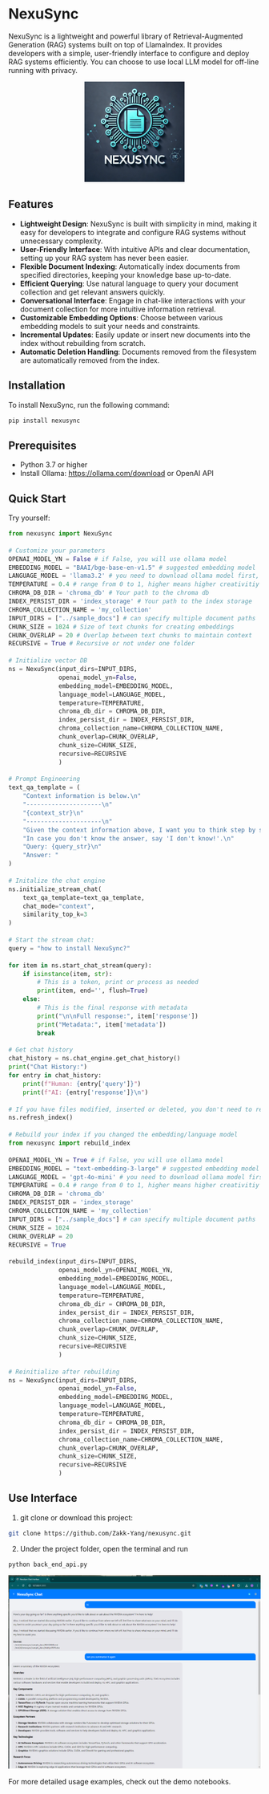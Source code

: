 # NexuSync

NexuSync is a lightweight and powerful library of Retrieval-Augmented Generation (RAG) systems built on top of LlamaIndex. It provides developers with a simple, user-friendly interface to configure and deploy RAG systems efficiently. You can choose to use local LLM model for off-line running with privacy.

<p align="center">
  <img src="https://raw.githubusercontent.com/Zakk-Yang/nexusync/main/assets/nexusync_logo.png" alt="NexuSync Logo" width="200"/>
</p>

## Features

- **Lightweight Design**: NexuSync is built with simplicity in mind, making it easy for developers to integrate and configure RAG systems without unnecessary complexity.
- **User-Friendly Interface**: With intuitive APIs and clear documentation, setting up your RAG system has never been easier.
- **Flexible Document Indexing**: Automatically index documents from specified directories, keeping your knowledge base up-to-date.
- **Efficient Querying**: Use natural language to query your document collection and get relevant answers quickly.
- **Conversational Interface**: Engage in chat-like interactions with your document collection for more intuitive information retrieval.
- **Customizable Embedding Options**: Choose between various embedding models to suit your needs and constraints.
- **Incremental Updates**: Easily update or insert new documents into the index without rebuilding from scratch.
- **Automatic Deletion Handling**: Documents removed from the filesystem are automatically removed from the index.

## Installation

To install NexuSync, run the following command:

```bash
pip install nexusync
```

## Prerequisites
- Python 3.7 or higher
- Install Ollama: https://ollama.com/download or OpenAI API

## Quick Start

Try yourself:

```python
from nexusync import NexuSync

# Customize your parameters
OPENAI_MODEL_YN = False # if False, you will use ollama model
EMBEDDING_MODEL = "BAAI/bge-base-en-v1.5" # suggested embedding model
LANGUAGE_MODEL = 'llama3.2' # you need to download ollama model first, please check https://ollama.com/download
TEMPERATURE = 0.4 # range from 0 to 1, higher means higher creativitiy level
CHROMA_DB_DIR = 'chroma_db' # Your path to the chroma db
INDEX_PERSIST_DIR = 'index_storage' # Your path to the index storage
CHROMA_COLLECTION_NAME = 'my_collection' 
INPUT_DIRS = ["../sample_docs"] # can specify multiple document paths
CHUNK_SIZE = 1024 # Size of text chunks for creating embeddings
CHUNK_OVERLAP = 20 # Overlap between text chunks to maintain context
RECURSIVE = True # Recursive or not under one folder

# Initialize vector DB
ns = NexuSync(input_dirs=INPUT_DIRS, 
              openai_model_yn=False, 
              embedding_model=EMBEDDING_MODEL, 
              language_model=LANGUAGE_MODEL, 
              temperature=TEMPERATURE, 
              chroma_db_dir = CHROMA_DB_DIR,
              index_persist_dir = INDEX_PERSIST_DIR,
              chroma_collection_name=CHROMA_COLLECTION_NAME,
              chunk_overlap=CHUNK_OVERLAP,
              chunk_size=CHUNK_SIZE,
              recursive=RECURSIVE
              )

# Prompt Engineering
text_qa_template = (
    "Context information is below.\n"
    "---------------------\n"
    "{context_str}\n"
    "---------------------\n"
    "Given the context information above, I want you to think step by step to answer the query in a crisp manner. "
    "In case you don't know the answer, say 'I don't know!'.\n"
    "Query: {query_str}\n"
    "Answer: "
)

# Initalize the chat engine
ns.initialize_stream_chat(
    text_qa_template=text_qa_template,
    chat_mode="context",
    similarity_top_k=3
)

# Start the stream chat:
query = "how to install NexuSync?"

for item in ns.start_chat_stream(query):
    if isinstance(item, str):
        # This is a token, print or process as needed
        print(item, end='', flush=True)
    else:
        # This is the final response with metadata
        print("\n\nFull response:", item['response'])
        print("Metadata:", item['metadata'])
        break

# Get chat history
chat_history = ns.chat_engine.get_chat_history()
print("Chat History:")
for entry in chat_history:
    print(f"Human: {entry['query']}")
    print(f"AI: {entry['response']}\n")

# If you have files modified, inserted or deleted, you don't need to rebuild all the index
ns.refresh_index()

# Rebuild your index if you changed the embedding/language model
from nexusync import rebuild_index

OPENAI_MODEL_YN = True # if False, you will use ollama model
EMBEDDING_MODEL = "text-embedding-3-large" # suggested embedding model
LANGUAGE_MODEL = 'gpt-4o-mini' # you need to download ollama model first, please check https://ollama.com/download
TEMPERATURE = 0.4 # range from 0 to 1, higher means higher creativitiy level
CHROMA_DB_DIR = 'chroma_db'
INDEX_PERSIST_DIR = 'index_storage'
CHROMA_COLLECTION_NAME = 'my_collection'
INPUT_DIRS = ["../sample_docs"] # can specify multiple document paths
CHUNK_SIZE = 1024
CHUNK_OVERLAP = 20
RECURSIVE = True

rebuild_index(input_dirs=INPUT_DIRS, 
              openai_model_yn=OPENAI_MODEL_YN, 
              embedding_model=EMBEDDING_MODEL, 
              language_model=LANGUAGE_MODEL, 
              temperature=TEMPERATURE, 
              chroma_db_dir = CHROMA_DB_DIR,
              index_persist_dir = INDEX_PERSIST_DIR,
              chroma_collection_name=CHROMA_COLLECTION_NAME,
              chunk_overlap=CHUNK_OVERLAP,
              chunk_size=CHUNK_SIZE,
              recursive=RECURSIVE
              )

# Reinitialize after rebuilding
ns = NexuSync(input_dirs=INPUT_DIRS, 
              openai_model_yn=False, 
              embedding_model=EMBEDDING_MODEL, 
              language_model=LANGUAGE_MODEL, 
              temperature=TEMPERATURE, 
              chroma_db_dir = CHROMA_DB_DIR,
              index_persist_dir = INDEX_PERSIST_DIR,
              chroma_collection_name=CHROMA_COLLECTION_NAME,
              chunk_overlap=CHUNK_OVERLAP,
              chunk_size=CHUNK_SIZE,
              recursive=RECURSIVE
              )
```

## Use Interface
1. git clone or download this project: 
```bash
git clone https://github.com/Zakk-Yang/nexusync.git
```
2. Under the project folder, open the terminal and run
```
python back_end_api.py
```
<p align="center">
  <img src="https://raw.githubusercontent.com/Zakk-Yang/nexusync/main/assets/chat_snapshot.png" alt="Screen Shot" width="600"/>
</p>


For more detailed usage examples, check out the demo notebooks.
